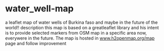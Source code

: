 # water_well-map
a leaflet map of water wells of Burkina faso and maybe in the future of the world!! 
description
this map is based on a greatleaflet library and his intent is to provide selected markers from OSM map in a specific area now, everywere in the future. The map is hosted in www.h2openmap.org/map page and follow improvement
